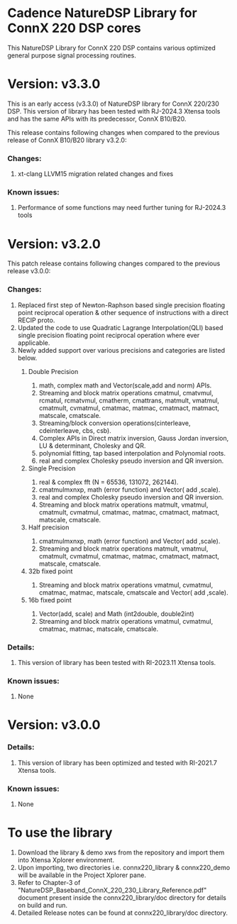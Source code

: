 # Cadence NatureDSP Library for ConnX 220 DSP cores

<p>This NatureDSP Library for ConnX 220 DSP contains various optimized general purpose signal processing routines.</p>
<h1> Version: v3.3.0 </h1>
<p>This is an early access (v3.3.0) of NatureDSP library for ConnX 220/230 DSP.
This version of library has been tested with RJ-2024.3 Xtensa tools 
and has the same APIs with its predecessor, ConnX B10/B20.

This release contains following changes when compared to the previous release of ConnX B10/B20 library v3.2.0:</p>
 <h3> Changes:</h3>
       <p>
       <ol>
      <li>xt-clang LLVM15 migration related changes and fixes</li>
      </ol>
      </p>
<h3> Known issues:</h3>
     <p>
     <ol>
    <li>Performance of some functions may need further tuning for RJ-2024.3 tools</li>
     </ol>
     </p>
 <h1> Version: v3.2.0 </h1>
<p> This patch release contains following changes compared to the previous release v3.0.0:</p>
  <h3> Changes:</h3>
        <p>
        <ol>
        <li>Replaced first step of Newton-Raphson based single precision floating point reciprocal
  operation & other sequence of instructions with a direct RECIP proto.</li>
        <li>Updated the code to use Quadratic Lagrange Interpolation(QLI) based single precision
  floating point reciprocal operation where ever applicable.</li>
         <li>Newly added support over various precisions and categories are listed below. </li>
         <p>
          <ol>
         <li>Double Precision</li>
           <ol>
     <li>math, complex math and Vector(scale,add and norm) APIs. </li>
     <li>Streaming and block matrix operations cmatmul, cmatvmul, rcmatul, rcmatvmul, cmatherm, cmattrans,
	   matmult, vmatmul, cmatmult, cvmatmul, cmatmac, matmac, cmatmact, matmact,  matscale, cmatscale.</li>
    <li>Streaming/block conversion operations(cinterleave, cdeinterleave, cbs, csb).</li>
	<li>Complex APIs in Direct matrix inversion, Gauss Jordan inversion, LU & determinant, Cholesky and QR.</li>
     <li>polynomial fitting, tap based interpolation and Polynomial roots.</li>
	<li>real and complex Cholesky pseudo inversion and QR inversion.</li>
            </ol>
 <li>Single Precision</li>
     <ol>      
    <li>real & complex fft (N = 65536, 131072, 262144).</li>
	<li>cmatmulmxnxp, math (error function) and Vector( add ,scale).</li>
	<li>real and complex Cholesky pseudo inversion and QR inversion.</li>
	<li>Streaming and block matrix operations matmult, vmatmul, cmatmult, cvmatmul, cmatmac, matmac, cmatmact, matmact,  matscale, cmatscale.</li>
       </ol>
<li>Half precision </li>
           <ol>
    <li>cmatmulmxnxp, math (error function) and Vector( add ,scale).</li>
	<li>Streaming and block matrix operations matmult, vmatmul, cmatmult, cvmatmul, cmatmac, matmac, cmatmact, matmact,  matscale, cmatscale.</li>
            </ol>
 <li>32b fixed point</li>
            <ol>
    <li>Streaming and block matrix operations vmatmul, cvmatmul, cmatmac, matmac, matscale, cmatscale and Vector( add ,scale).</li>
             </ol>
 <li>16b fixed point</li>
           <ol>
    <li>Vector(add, scale) and Math (int2double, double2int)</li>
	   <li>Streaming and block matrix operations vmatmul, cvmatmul, cmatmac, matmac, matscale, cmatscale.</li>
          </ol>
        </li>
          </ol>
         </p> 
        </ol>
        </p>
        
 <h3>Details:</h3>
       <p>
       <ol>
      <li>This version of library has been tested with RI-2023.11 Xtensa tools.</li>
      </ol>
      </p>
<h3> Known issues:</h3>
     <p>
     <ol>
    <li> None</li>
     </ol>
     </p>
<h1> Version: v3.0.0 </h1>
 <h3> Details:</h3>
       <p>
       <ol>
      <li>This version of library has been optimized and tested with RI-2021.7 Xtensa tools.</li>
      </ol>
      </p>
<h3> Known issues:</h3>
     <p>
     <ol>
    <li> None</li>
     </ol>
     </p>



<h1>To use the library </h1>
<p>
<ol>
<li>Download the library & demo xws from the repository and import them into Xtensa Xplorer environment.</li>
<li>Upon importing, two directories i.e. connx220_library & connx220_demo  will be available in the Project Xplorer pane.</li>
<li>Refer to Chapter-3 of "NatureDSP_Baseband_ConnX_220_230_Library_Reference.pdf" document present inside the connx220_library/doc directory for details on build and run.</li>
<li>Detailed Release notes can be found at connx220_library/doc directory.</li>
</ol>
</p>

